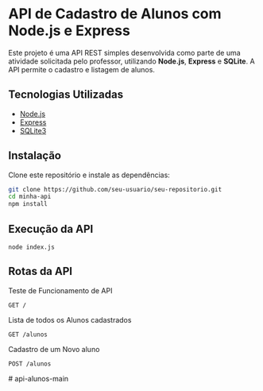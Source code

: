# API de Cadastro de Alunos com Node.js e Express

Este projeto é uma API REST simples desenvolvida como parte de uma atividade solicitada pelo professor, utilizando **Node.js**, **Express** e **SQLite**. A API permite o cadastro e listagem de alunos.

## Tecnologias Utilizadas

- [Node.js](https://nodejs.org/)
- [Express](https://expressjs.com/)
- [SQLite3](https://www.sqlite.org/index.html)

## Instalação

Clone este repositório e instale as dependências:

```bash
git clone https://github.com/seu-usuario/seu-repositorio.git
cd minha-api
npm install
```

## Execução da API

```
node index.js
```

## Rotas da API

Teste de Funcionamento de API

```
GET /
```

Lista de todos os Alunos cadastrados

```
GET /alunos
```

Cadastro de um Novo aluno

```
POST /alunos
```
#   a p i - a l u n o s - m a i n 
 
 